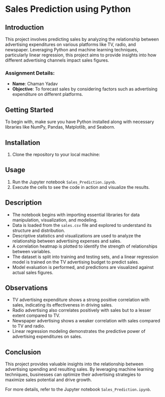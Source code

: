 # Sales Prediction using Python

## Introduction
This project involves predicting sales by analyzing the relationship between advertising expenditures on various platforms like TV, radio, and newspaper. Leveraging Python and machine learning techniques, particularly linear regression, this project aims to provide insights into how different advertising channels impact sales figures.

### Assignment Details:
- **Name**: Chaman Yadav
- **Objective**: To forecast sales by considering factors such as advertising expenditure on different platforms.

## Getting Started
To begin with, make sure you have Python installed along with necessary libraries like NumPy, Pandas, Matplotlib, and Seaborn.

## Installation
1. Clone the repository to your local machine:


## Usage
1. Run the Jupyter notebook `Sales_Prediction.ipynb`.
2. Execute the cells to see the code in action and visualize the results.

## Description
- The notebook begins with importing essential libraries for data manipulation, visualization, and modeling.
- Data is loaded from the `sales.csv` file and explored to understand its structure and distribution.
- Descriptive statistics and visualizations are used to analyze the relationship between advertising expenses and sales.
- A correlation heatmap is plotted to identify the strength of relationships between variables.
- The dataset is split into training and testing sets, and a linear regression model is trained on the TV advertising budget to predict sales.
- Model evaluation is performed, and predictions are visualized against actual sales figures.

## Observations
- TV advertising expenditure shows a strong positive correlation with sales, indicating its effectiveness in driving sales.
- Radio advertising also correlates positively with sales but to a lesser extent compared to TV.
- Newspaper advertising shows a weaker correlation with sales compared to TV and radio.
- Linear regression modeling demonstrates the predictive power of advertising expenditures on sales.

## Conclusion
This project provides valuable insights into the relationship between advertising spending and resulting sales. By leveraging machine learning techniques, businesses can optimize their advertising strategies to maximize sales potential and drive growth.

For more details, refer to the Jupyter notebook `Sales_Prediction.ipynb`.




